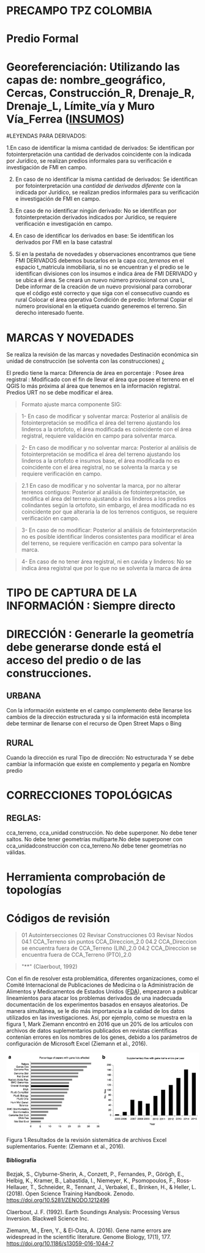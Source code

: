 # PRECAMPO TPZ COLOMBIA
# Predio Formal

# Georeferenciación: Utilizando las capas de: nombre_geográfico, Cercas, Construcción_R, Drenaje_R, Drenaje_L, Límite_vía y Muro Vía_Ferrea ([INSUMOS](https://drive.google.com/drive/folders/1PZ154pDtyj1r31IeuHY7DkVniptOmTHE))


#LEYENDAS PARA DERIVADOS: 

1.En caso de identificar la misma cantidad de derivados: Se identifican por fotointerpretación una cantidad de derivados coincidente con la
indicada por Jurídico, se realizan predios informales para su verificación e investigación de FMI en campo.

2. En caso de no identificar la misma cantidad de derivados: Se identifican por fotointerpretación una _cantidad de derivados diferente_ con la
indicada por Jurídico, se realizan predios informales para su verificación e investigación de FMI en campo.

3. En caso de no identificar ningún derivado: No se identifican por fotointerpretación derivados indicados por Jurídico, se requiere verificación e investigación en campo.

4. En caso de identificar los derivados en base: Se identifican los derivados por FMI en la base catastral

5. Sí en la pestaña de novedades y observaciones encontramos que tiene FMI DERIVADOS debemos buscarlos en la capa *cca_terrenos* en el espacio
t_matricula inmobiliaria, si no se encuentran y el predio se le identifican divisiones con los insumos e indica área de FMI DERIVADO y se ubica el área. Se creará un nuevo número provisional con una I_ Debe informar de la creación de un nuevo provisional para corroborar que el código
esté correcto y que siga con el consecutivo cuando es rural Colocar el área operativa Condición de predio: Informal Copiar el número provisional en la etiqueta cuando generemos el terreno. Sin derecho interesado fuente.

# MARCAS Y NOVEDADES

Se realiza la revisión de las marcas y novedades Destinación económica sin unidad de construcción (se solventa con las construcciones) ¿

El predio tiene la marca: Diferencia de área en porcentaje : Posee área registral : Modificado con el fin de llevar el área que posee el terreno en el QGIS lo más próxima al área que tenemos en la información registral. Predios URT no se debe modificar el área.

> Formato ajuste marca componente SIG:

>  1- En caso de modificar y solventar marca: Posterior al análisis de fotointerpretación se modifica el área del terreno ajustando los linderos a la ortofoto, el área modificada es coincidente con el área registral, requiere validación en campo para solventar marca.

> 2- En caso de modificar y no solventar marca: Posterior al análisis de fotointerpretación se modifica el área del terreno ajustando los linderos a la ortofoto e insumos base, el área modificada no es coincidente con el área registral, no se solventa la marca y se requiere verificación en campo.

> 2.1 En caso de modificar y no solventar la marca, por no alterar terrenos contiguos: Posterior al análisis de fotointerpretación, se modifica el área del terreno
ajustando a los linderos a los predios colindantes según la ortofoto, sin embargo, el área modificada no es coincidente por que alteraría la de los terrenos contiguos, se requiere verificación en campo.

> 3- En caso de no modificar: Posterior al análisis de fotointerpretación no es posible identificar linderos consistentes para modificar el área del terreno, se requiere verificación en campo para solventar la marca.

>  4- En caso de no tener área registral, ni en cavida y linderos: No se indica área registral que por lo que no se solventa la marca de área

# TIPO DE CAPTURA DE LA INFORMACIÓN : Siempre directo

# DIRECCIÓN : Generarle la geometría debe generarse donde está el acceso del predio o de las construcciones.


## URBANA 
Con la información existente en el campo complemento debe llenarse los cambios de la dirección estructurada y si la información está incompleta debe terminar de llenarse con el recurso de Open Street Maps o Bing

## RURAL 
Cuando la dirección es rural Tipo de dirección: No estructurada Y se debe cambiar la información que existe en complemento y pegarla en Nombre predio


# CORRECCIONES TOPOLÓGICAS 
## REGLAS: 
cca_terreno, cca_unidad construcción. No debe superponer. No debe tener saltos. No debe tener geometrías multiparte.No debe superponer con cca_unidadconstrucción con cca_terreno.No debe tener geometrías no válidas.

# Herramienta comprobación de topologías
# Códigos de revisión 
> 01 Autointersecciones
> 02 Revisar Construcciones
> 03 Revisar Nodos
> 04.1 CCA_Terreno sin puntos CCA_Direccion_2.0
> 04.2 CCA_Direccion se encuentra fuera de CCA_Terreno (LIN)_2.0
> 04.2 CCA_Direccion se encuentra fuera de CCA_Terreno (PTO)_2.0






   > "**" (Claerbout, 1992)

Con el fin de resolver esta problemática, diferentes organizaciones, como el Comité Internacional de Publicaciones de Medicina o la Administración de Alimentos y Medicamentos de Estados Unidos ([FDA]( https://www.fda.gov/)), empezaron a publicar lineamientos para atacar los problemas derivados de una inadecuada documentación de los experimentos basados en ensayos aleatorios. De manera simultánea, se le dio más importancia a la calidad de los datos utilizados en las investigaciones. Así, por ejemplo, como se muestra en la figura 1, Mark Ziemann encontró en 2016 que un 20% de los artículos con archivos de datos suplementarios publicados en revistas científicas contenían errores en los nombres de los genes, debido a los parámetros de configuración de Microsoft Excel (Ziemann et al., 2016).

![](https://github.com/09StevenG/notas-investigacion-reproducible/blob/master/img/ZiemannEtAlFig1.png)

Figura 1.Resultados de la revisión sistemática de archivos Excel suplementarios. Fuente: (Ziemann et al., 2016).
#### Bibliografía

Bezjak, S., Clyburne-Sherin, A., Conzett, P., Fernandes, P., Görögh, E., Helbig, K., Kramer, B., Labastida, I., Niemeyer, K., Psomopoulos, F., Ross-Hellauer, T., Schneider, R., Tennant, J., Verbakel, E., Brinken, H., & Heller, L. (2018). Open Science Training Handbook. Zenodo. https://doi.org/10.5281/ZENODO.1212496

Claerbout, J. F. (1992). Earth Soundings Analysis: Processing Versus Inversion. Blackwell Science Inc.

Ziemann, M., Eren, Y., & El-Osta, A. (2016). Gene name errors are widespread in the scientific literature. Genome Biology, 17(1), 177. https://doi.org/10.1186/s13059-016-1044-7
